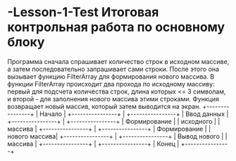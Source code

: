 # -Lesson-1-Test Итоговая контрольная работа по основному блоку
Программа сначала спрашивает количество строк в исходном массиве, а затем последовательно запрашивает сами строки. После этого она вызывает функцию FilterArray для формирования нового массива. 
В функции FilterArray происходит два прохода по исходному массиву: первый для подсчета количества строк, длина которых <= 3 символам, и второй - для заполнения нового массива этими строками. Функция возвращает новый массив, который затем выводится на экран.
     +----------------+
     |    Начало      |
     +----------------+
              |
     +----------------+
     | Ввод данных    |
     +----------------+
              |
     +----------------+
     | Формирование   |
     | исходного      |
     | массива        |
     +----------------+
              |
     +----------------+
     |  Формирование  |
     |  нового массива|
     +----------------+
              |
     +----------------+
     | Вывод нового   |
     | массива        |
     +----------------+
              |
     +----------------+
     |      Конец     |
     +----------------+
